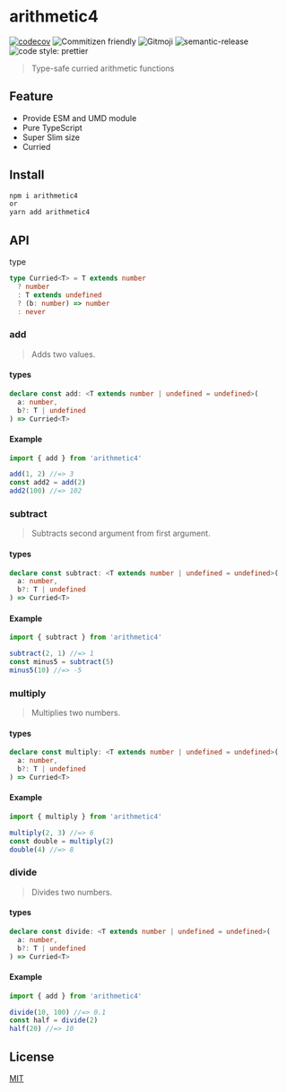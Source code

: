 # arithmetic4

[![codecov](https://codecov.io/gh/TomokiMiyauci/arithmetic4/branch/main/graph/badge.svg?token=SPAi5Pv2wd)](https://codecov.io/gh/TomokiMiyauci/arithmetic4)
![Commitizen friendly](https://img.shields.io/badge/commitizen-friendly-brightgreen.svg)
![Gitmoji](https://img.shields.io/badge/gitmoji-%20😜%20😍-FFDD67.svg?style=flat)
![semantic-release](https://img.shields.io/badge/%20%20%F0%9F%93%A6%F0%9F%9A%80-semantic--release-e10079.svg)
![code style: prettier](https://img.shields.io/badge/code_style-prettier-ff69b4.svg)

> Type-safe curried arithmetic functions

## Feature

- Provide ESM and UMD module
- Pure TypeScript
- Super Slim size
- Curried

## Install

```bash
npm i arithmetic4
or
yarn add arithmetic4
```

## API

type

```ts
type Curried<T> = T extends number
  ? number
  : T extends undefined
  ? (b: number) => number
  : never
```

### add

> Adds two values.

#### types

```ts
declare const add: <T extends number | undefined = undefined>(
  a: number,
  b?: T | undefined
) => Curried<T>
```

#### Example

```ts
import { add } from 'arithmetic4'

add(1, 2) //=> 3
const add2 = add(2)
add2(100) //=> 102
```

### subtract

> Subtracts second argument from first argument.

#### types

```ts
declare const subtract: <T extends number | undefined = undefined>(
  a: number,
  b?: T | undefined
) => Curried<T>
```

#### Example

```ts
import { subtract } from 'arithmetic4'

subtract(2, 1) //=> 1
const minus5 = subtract(5)
minus5(10) //=> -5
```

### multiply

> Multiplies two numbers.

#### types

```ts
declare const multiply: <T extends number | undefined = undefined>(
  a: number,
  b?: T | undefined
) => Curried<T>
```

#### Example

```ts
import { multiply } from 'arithmetic4'

multiply(2, 3) //=> 6
const double = multiply(2)
double(4) //=> 8
```

### divide

> Divides two numbers.

#### types

```ts
declare const divide: <T extends number | undefined = undefined>(
  a: number,
  b?: T | undefined
) => Curried<T>
```

#### Example

```ts
import { add } from 'arithmetic4'

divide(10, 100) //=> 0.1
const half = divide(2)
half(20) //=> 10
```

## License

[MIT](./LICENSE)
